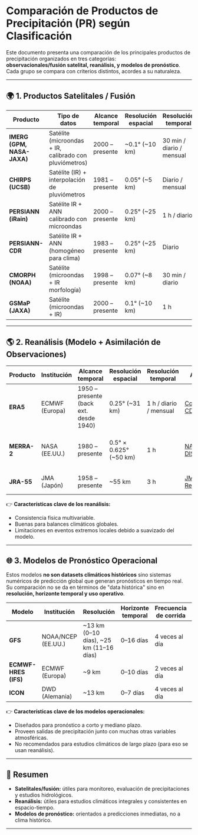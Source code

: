 # Comparación de Productos de Precipitación (PR) según Clasificación

Este documento presenta una comparación de los principales productos de precipitación organizados en tres categorías:  
**observacionales/fusión satelital, reanálisis, y modelos de pronóstico**.  
Cada grupo se compara con criterios distintos, acordes a su naturaleza.

---

## 🌍 1. Productos Satelitales / Fusión

| Producto   | Tipo de datos | Alcance temporal | Resolución espacial | Resolución temporal | Acceso | Tiempo real | Data histórica | Disponible en GEE |
|------------|---------------|------------------|---------------------|---------------------|--------|-------------|----------------|-------------------|
| **IMERG (GPM, NASA-JAXA)** | Satélite (microondas + IR, calibrado con pluviómetros) | 2000 – presente | ~0.1° (~10 km) | 30 min / diario / mensual | [NASA GPM](https://gpm.nasa.gov/data) | ✅ (versión Early Run) | ✅ (20+ años) | ✅ |
| **CHIRPS (UCSB)** | Satélite (IR) + interpolación de pluviómetros | 1981 – presente | 0.05° (~5 km) | Diario / mensual | [CHC UCSB](https://www.chc.ucsb.edu/data/chirps) | ❌ (rezago de semanas) | ✅ (40+ años) | ✅ |
| **PERSIANN (iRain)** | Satélite IR + ANN calibrado con microondas | 2000 – presente | 0.25° (~25 km) | 1 h / diario | [iRain](https://irain.eng.uci.edu/) | ✅ (latencia ~1 h) | ❌ (sin serie climática larga) | ❌ |
| **PERSIANN-CDR** | Satélite IR + ANN (homogéneo para clima) | 1983 – presente | 0.25° (~25 km) | Diario | [CHRS Data](https://chrsdata.eng.uci.edu/) | ❌ (rezago de meses) | ✅ (40+ años) | ✅ |
| **CMORPH (NOAA)** | Satélite (microondas + IR morfología) | 1998 – presente | 0.07° (~8 km) | 30 min / diario | [NOAA CPC](https://www.cpc.ncep.noaa.gov/products/janowiak/cmorph_description.html) | ✅ (near real time) | ✅ (25+ años) | ✅ |
| **GSMaP (JAXA)** | Satélite (microondas + IR) | 2000 – presente | 0.1° (~10 km) | 1 h | [JAXA GPM](https://sharaku.eorc.jaxa.jp/GSMaP/) | ✅ (near real time) | ✅ (20+ años) | ✅ |

---

## 🌎 2. Reanálisis (Modelo + Asimilación de Observaciones)

| Producto   | Institución | Alcance temporal | Resolución espacial | Resolución temporal | Acceso | Tiempo real | Variables multiclima | Disponible en GEE |
|------------|-------------|------------------|---------------------|---------------------|--------|-------------|----------------------|-------------------|
| **ERA5** | ECMWF (Europa) | 1950 – presente (back ext. desde 1940) | 0.25° (~31 km) | 1 h / diario / mensual | [Copernicus CDS](https://cds.climate.copernicus.eu/) | ❌ (rezago ~5 días) | ✅ (atmósfera completa, superficie y océano) | ✅ |
| **MERRA-2** | NASA (EE.UU.) | 1980 – presente | 0.5° × 0.625° (~50 km) | 1 h | [NASA GES DISC](https://gmao.gsfc.nasa.gov/reanalysis/MERRA-2/) | ❌ (rezago semanas) | ✅ (énfasis en aerosoles y balance radiativo) | ❌ (no directo) |
| **JRA-55** | JMA (Japón) | 1958 – presente | ~55 km | 3 h | [JMA Reanalysis](https://jra.kishou.go.jp/JRA-55/index_en.html) | ❌ | ✅ (larga serie climática) | ❌ |

👉 **Características clave de los reanálisis:**
- Consistencia física multivariable.  
- Buenas para balances climáticos globales.  
- Limitaciones en eventos extremos locales debido a suavizado del modelo.  

---

## 🌐 3. Modelos de Pronóstico Operacional

Estos modelos **no son datasets climáticos históricos** sino sistemas numéricos de predicción global que generan pronósticos en tiempo real.  
Su comparación no se da en términos de "data histórica" sino en **resolución, horizonte temporal y uso operativo**.

| Modelo | Institución | Resolución | Horizonte temporal | Frecuencia de corrida | Acceso |
|--------|-------------|------------|--------------------|------------------------|--------|
| **GFS** | NOAA/NCEP (EE.UU.) | ~13 km (0–10 días), ~25 km (11–16 días) | 0–16 días | 4 veces al día | [NOAA NOMADS](https://nomads.ncep.noaa.gov/) |
| **ECMWF-HRES (IFS)** | ECMWF (Europa) | ~9 km | 0–10 días | 2 veces al día | [ECMWF](https://www.ecmwf.int/en/forecasts/datasets) |
| **ICON** | DWD (Alemania) | ~13 km | 0–7 días | 4 veces al día | [DWD ICON](https://www.dwd.de/EN/ourservices/nwp_forecast_data/nwp_forecast_data.html) |

👉 **Características clave de los modelos operacionales:**
- Diseñados para pronóstico a corto y mediano plazo.  
- Proveen salidas de precipitación junto con muchas otras variables atmosféricas.  
- No recomendados para estudios climáticos de largo plazo (para eso se usan reanálisis).  

---

## 📌 Resumen
- **Satelitales/fusión:** útiles para monitoreo, evaluación de precipitaciones y estudios hidrológicos.  
- **Reanálisis:** útiles para estudios climáticos integrales y consistentes en espacio-tiempo.  
- **Modelos de pronóstico:** orientados a predicciones inmediatas, no a clima histórico.  

---
